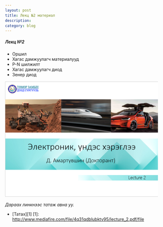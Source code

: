 ```yaml
---
layout: post
title: Лекц №2 материал
description:
category: blog
---
```


##### *Лeкц №2*

<ul>
    <li>Оршил</li>
    <li>Хагас дамжуулагч материалууд</li>
    <li>P-N шилжилт</li>
    <li>Хагас дамжуулагч диод</li>
    <li>Зенер диод</li>
</ul>

![lecture_ee202_2](/images/lab1/lecture_ee202_2.PNG)

 *Дараах линкнээс татаж авна уу.*

* [Татах][1]
[1]: http://www.mediafire.com/file/4q31qdblubktv95/lecture_2.pdf/file
